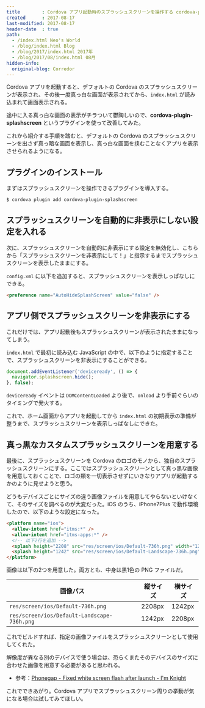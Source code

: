 ```yaml
---
title        : Cordova アプリ起動時のスプラッシュスクリーンを操作する cordova-plugin-splashscreen と自前スプラッシュスクリーンの作り方
created      : 2017-08-17
last-modified: 2017-08-17
header-date  : true
path:
  - /index.html Neo's World
  - /blog/index.html Blog
  - /blog/2017/index.html 2017年
  - /blog/2017/08/index.html 08月
hidden-info:
  original-blog: Corredor
---
```


Cordova アプリを起動すると、デフォルトの Cordova のスプラッシュスクリーンが表示され、その後一度真っ白な画面が表示されてから、`index.html` が読み込まれて画面表示される。

途中に入る真っ白な画面の表示がチラついて鬱陶しいので、**cordova-plugin-splashscreen** というプラグインを使って改善してみた。

これから紹介する手順を踏むと、デフォルトの Cordova のスプラッシュスクリーンを出さず真っ暗な画面を表示し、真っ白な画面を挟むことなくアプリを表示させられるようになる。

## プラグインのインストール

まずはスプラッシュスクリーンを操作できるプラグインを導入する。

```bash
$ cordova plugin add cordova-plugin-splashscreen
```

## スプラッシュスクリーンを自動的に非表示にしない設定を入れる

次に、スプラッシュスクリーンを自動的に非表示にする設定を無効化し、こちらから「スプラッシュスクリーンを非表示にして！」と指示するまでスプラッシュスクリーンを表示したままにする。

`config.xml` に以下を追加すると、スプラッシュスクリーンを表示しっぱなしにできる。

```html
<preference name="AutoHideSplashScreen" value="false" />
```

## アプリ側でスプラッシュスクリーンを非表示にする

これだけでは、アプリ起動後もスプラッシュスクリーンが表示されたままになってしまう。

`index.html` で最初に読み込む JavaScript の中で、以下のように指定することで、スプラッシュスクリーンを非表示にすることができる。

```javascript
document.addEventListener('deviceready', () => {
  navigator.splashscreen.hide();
}, false);
```

`deviceready` イベントは `DOMContentLoaded` より後で、`onload` より手前ぐらいのタイミングで発火する。

これで、ホーム画面からアプリを起動してから `index.html` の初期表示の準備が整うまで、スプラッシュスクリーンを表示しっぱなしにできた。

## 真っ黒なカスタムスプラッシュスクリーンを用意する

最後に、スプラッシュスクリーンを Cordova のロゴのモノから、独自のスプラッシュスクリーンにする。ここではスプラッシュスクリーンとして真っ黒な画像を用意しておくことで、ロゴの類を一切表示させずにいきなりアプリが起動するかのように見せようと思う。

どうもデバイスごとにサイズの違う画像ファイルを用意してやらないといけなくて、そのサイズを調べるのが大変だった。iOS のうち、iPhone7Plus で動作環境したので、以下のような設定になった。

```html
<platform name="ios">
  <allow-intent href="itms:*" />
  <allow-intent href="itms-apps:*" />
  <!-- 以下2行を追加 -->
  <splash height="2208" src="res/screen/ios/Default-736h.png" width="1242" />
  <splash height="1242" src="res/screen/ios/Default-Landscape-736h.png" width="2208" />
</platform>
```

画像は以下の2つを用意した。両方とも、中身は黒1色の PNG ファイルだ。

| 画像パス                                    | 縦サイズ | 横サイズ |
|---------------------------------------------|----------|----------|
| `res/screen/ios/Default-736h.png`           | 2208px   | 1242px   |
| `res/screen/ios/Default-Landscape-736h.png` | 1242px   | 2208px   |

これでビルドすれば、指定の画像ファイルをスプラッシュスクリーンとして使用してくれた。

解像度が異なる別のデバイスで使う場合は、恐らくまたそのデバイスのサイズに合わせた画像を用意する必要があると思われる。

- 参考：[Phonegap - Fixed white screen flash after launch - I'm Knight](http://imknight.net/development/phonegap-fixed-white-screen-flash-after-launch/)

これでできあがり。Cordova アプリでスプラッシュスクリーン周りの挙動が気になる場合は試してみてほしい。

